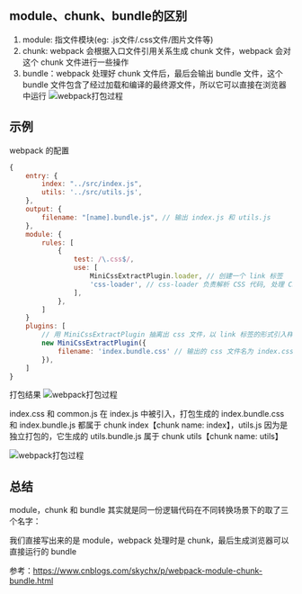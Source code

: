 
## module、chunk、bundle的区别
1. module: 指文件模块(eg: .js文件/.css文件/图片文件等)
2. chunk: webpack 会根据入口文件引用关系生成 chunk 文件，webpack 会对这个 chunk 文件进行一些操作
3. bundle：webpack 处理好 chunk 文件后，最后会输出 bundle 文件，这个 bundle 文件包含了经过加载和编译的最终源文件，所以它可以直接在浏览器中运行
![webpack打包过程](@assets/webpack/1.png)

## 示例
webpack 的配置
```javascript
{
    entry: {
        index: "../src/index.js",
        utils: '../src/utils.js',
    },
    output: {
        filename: "[name].bundle.js", // 输出 index.js 和 utils.js
    },
    module: {
        rules: [
            {
                test: /\.css$/,
                use: [
                    MiniCssExtractPlugin.loader, // 创建一个 link 标签
                    'css-loader', // css-loader 负责解析 CSS 代码, 处理 CSS 中的依赖
                ],
            },
        ]
    }
    plugins: [
        // 用 MiniCssExtractPlugin 抽离出 css 文件，以 link 标签的形式引入样式文件
        new MiniCssExtractPlugin({
            filename: 'index.bundle.css' // 输出的 css 文件名为 index.css
        }),
    ]
}
```
打包结果
![webpack打包过程](@assets/webpack/2.png)

index.css 和 common.js 在 index.js 中被引入，打包生成的 index.bundle.css 和 index.bundle.js 都属于 chunk index【chunk name: index】，utils.js 因为是独立打包的，它生成的 utils.bundle.js 属于 chunk utils【chunk name: utils】

![webpack打包过程](@assets/webpack/3.png)


## 总结
module，chunk 和 bundle 其实就是同一份逻辑代码在不同转换场景下的取了三个名字：

我们直接写出来的是 module，webpack 处理时是 chunk，最后生成浏览器可以直接运行的 bundle

参考：https://www.cnblogs.com/skychx/p/webpack-module-chunk-bundle.html